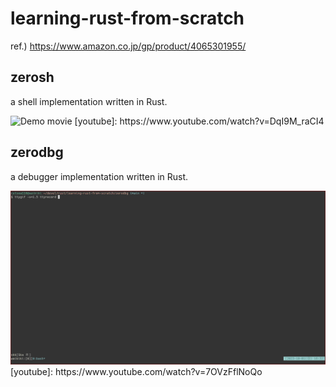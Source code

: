 # learning-rust-from-scratch
ref.) https://www.amazon.co.jp/gp/product/4065301955/

## zerosh

a shell implementation written in Rust.

<img src="./zerosh/demo.gif" width="800" alt="Demo movie">
[youtube]: https://www.youtube.com/watch?v=DqI9M_raCI4


## zerodbg

a debugger implementation written in Rust.

<img src="./zerodbg/demo.gif" width="800" alt="Demo movie">
[youtube]: https://www.youtube.com/watch?v=7OVzFflNoQo
